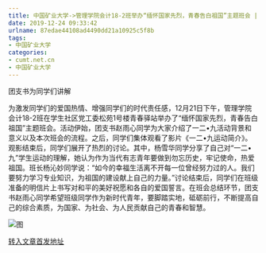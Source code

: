 ```yaml
---
title: 中国矿业大学->管理学院会计18-2班举办“缅怀国家先烈，青春告白祖国”主题班会 | cumt.net.cn
date: 2019-12-24 09:33:42
urlname: 87edae44108ad4490dd21a10925c5f8b
tags: 
- 中国矿业大学
categories:
- cumt.net.cn
- 中国矿业大学
---
```

团支书为同学们讲解

为激发同学们的爱国热情、增强同学们的时代责任感，12月21日下午，管理学院会计18-2班在学生社区党工委松苑1号楼青春驿站举办了“缅怀国家先烈，青春告白祖国”主题班会。活动伊始，团支书赵雨心同学为大家介绍了一二•九活动背景和意义以及本次班会的流程。之后，同学们集体观看了影片《一二•九运动简介》。观影结束后，同学们展开了热烈的讨论。其中，杨雪华同学分享了自己对“一二•九”学生运动的理解，她认为作为当代有志青年要做到勿忘历史，牢记使命，热爱祖国。班长杨沁妙同学说：“如今的幸福生活离不开每一位曾经努力过的人。我们要努力学习专业知识，为祖国的建设献上自己的力量。”讨论结束后，同学们在班级准备的明信片上书写对和平的美好祝愿和各自的爱国誓言。在班会总结环节，团支书赵雨心同学希望班级同学作为新时代青年，要脚踏实地，砥砺前行，不断提高自己的综合素质，为国家、为社会、为人民贡献自己的青春和智慧。 

![图](http://xwzx.cumt.edu.cn/_upload/article/images/ef/04/9ed19c4c470392b88e6b26515460/31f89620-29f4-492c-96de-dd275b899f6b.jpg)

[转入文章首发地址](http://xwzx.cumt.edu.cn/79/61/c523a555361/page.htm)